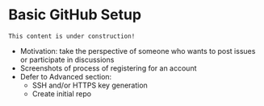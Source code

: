 # Basic GitHub Setup

```{note}
This content is under construction!
```

- Motivation: take the perspective of someone who wants to post issues or participate in discussions
- Screenshots of process of registering for an account
- Defer to Advanced section:
  - SSH and/or HTTPS key generation
  - Create initial repo
